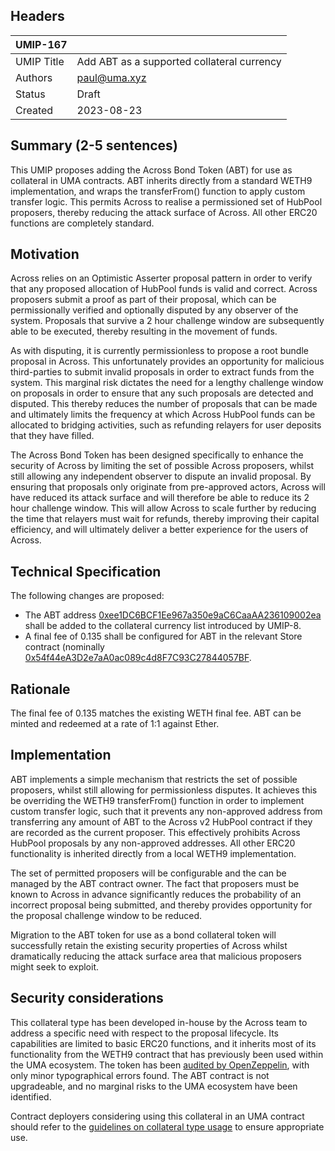 ## Headers

| UMIP-167            |                                                      |
| ------------------- | ---------------------------------------------------- |
| UMIP Title          | Add ABT as a supported collateral currency           |
| Authors             | paul@uma.xyz                                         |
| Status              | Draft                                                |
| Created             | 2023-08-23                                           |

## Summary (2-5 sentences)

This UMIP proposes adding the Across Bond Token (ABT) for use as collateral in UMA contracts. ABT inherits directly from a standard WETH9 implementation, and wraps the transferFrom() function to apply custom transfer logic. This permits Across to realise a permissioned set of HubPool proposers, thereby reducing the attack surface of Across. All other ERC20 functions are completely standard.

## Motivation

Across relies on an Optimistic Asserter proposal pattern in order to verify that any proposed allocation of HubPool funds is valid and correct. Across proposers submit a proof as part of their proposal, which can be permissionally verified and optionally disputed by any observer of the system. Proposals that survive a 2 hour challenge window are subsequently able to be executed, thereby resulting in the movement of funds.

As with disputing, it is currently permissionless to propose a root bundle proposal in Across. This unfortunately provides an opportunity for malicious third-parties to submit invalid proposals in order to extract funds from the system. This marginal risk dictates the need for a lengthy challenge window on proposals in order to ensure that any such proposals are detected and disputed. This thereby reduces the number of proposals that can be made and ultimately limits the frequency at which Across HubPool funds can be allocated to bridging activities, such as refunding relayers for user deposits that they have filled.

The Across Bond Token has been designed specifically to enhance the security of Across by limiting the set of possible Across proposers, whilst still allowing any independent observer to dispute an invalid proposal. By ensuring that proposals only originate from pre-approved actors, Across will have reduced its attack surface and will therefore be able to reduce its 2 hour challenge window. This will allow Across to scale further by reducing the time that relayers must wait for refunds, thereby improving their capital efficiency, and will ultimately deliver a better experience for the users of Across.

## Technical Specification

The following changes are proposed:

-   The ABT address [0xee1DC6BCF1Ee967a350e9aC6CaaAA236109002ea](https://etherscan.io/address/0xee1DC6BCF1Ee967a350e9aC6CaaAA236109002ea) shall be added to the collateral currency list introduced by UMIP-8.
-   A final fee of 0.135 shall be configured for ABT in the relevant Store contract (nominally [0x54f44eA3D2e7aA0ac089c4d8F7C93C27844057BF](https://etherscan.io/address/0x54f44eA3D2e7aA0ac089c4d8F7C93C27844057BF).

## Rationale

The final fee of 0.135 matches the existing WETH final fee. ABT can be minted and redeemed at a rate of 1:1 against Ether.

## Implementation
ABT implements a simple mechanism that restricts the set of possible proposers, whilst still allowing for permissionless disputes. It achieves this be overriding the WETH9 transferFrom() function in order to implement custom transfer logic, such that it prevents any non-approved address from transferring any amount of ABT to the Across v2 HubPool contract if they are recorded as the current proposer. This effectively prohibits Across HubPool proposals by any non-approved addresses. All other ERC20 functionality is inherited directly from a local WETH9 implementation.

The set of permitted proposers will be configurable and the can be managed by the ABT contract owner. The fact that proposers must be known to Across in advance significantly reduces the probability of an incorrect proposal being submitted, and thereby provides opportunity for the proposal challenge window to be reduced.

Migration to the ABT token for use as a bond collateral token will successfully retain the existing security properties of Across whilst dramatically reducing the attack surface area that malicious proposers might seek to exploit.

## Security considerations

This collateral type has been developed in-house by the Across team to address a specific need with respect to the proposal lifecycle. Its capabilities are limited to basic ERC20 functions, and it inherits most of its functionality from the WETH9 contract that has previously been used within the UMA ecosystem. The token has been [audited by OpenZeppelin](https://blog.openzeppelin.com/uma-across-v2-audit), with only minor typographical errors found. The ABT contract is not upgradeable, and no marginal risks to the UMA ecosystem have been identified.

Contract deployers considering using this collateral in an UMA contract should refer to the [guidelines on collateral type usage](https://docs.umaproject.org/uma-tokenholders/guidence-on-collateral-currency-addition) to ensure appropriate use.
